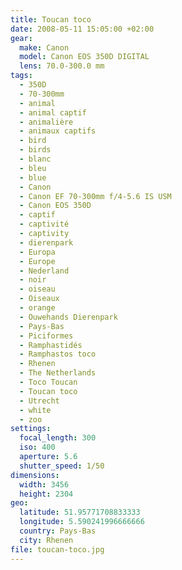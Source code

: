 ```yaml
---
title: Toucan toco
date: 2008-05-11 15:05:00 +02:00
gear:
  make: Canon
  model: Canon EOS 350D DIGITAL
  lens: 70.0-300.0 mm
tags:
  - 350D
  - 70-300mm
  - animal
  - animal captif
  - animalière
  - animaux captifs
  - bird
  - birds
  - blanc
  - bleu
  - blue
  - Canon
  - Canon EF 70-300mm f/4-5.6 IS USM
  - Canon EOS 350D
  - captif
  - captivité
  - captivity
  - dierenpark
  - Europa
  - Europe
  - Nederland
  - noir
  - oiseau
  - Oiseaux
  - orange
  - Ouwehands Dierenpark
  - Pays-Bas
  - Piciformes
  - Ramphastidés
  - Ramphastos toco
  - Rhenen
  - The Netherlands
  - Toco Toucan
  - Toucan toco
  - Utrecht
  - white
  - zoo
settings:
  focal_length: 300
  iso: 400
  aperture: 5.6
  shutter_speed: 1/50
dimensions:
  width: 3456
  height: 2304
geo:
  latitude: 51.95771708833333
  longitude: 5.590241996666666
  country: Pays-Bas
  city: Rhenen
file: toucan-toco.jpg
---
```



